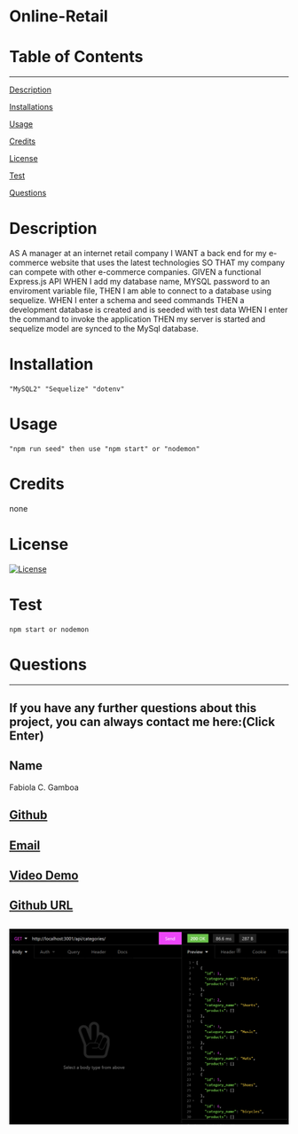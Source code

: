  
  # Online-Retail

  # Table of Contents
  _________________________________

[Description](#Description)

[Installations](#Installations)

[Usage](#Usage)

[Credits](#Credits)

[License](#License)

[Test](#Test)

[Questions](#Questions)
 

  # Description
   AS A manager at an internet retail company I WANT a back end for my e-commerce website that uses the latest technologies SO  THAT my company can compete with other e-commerce companies. GIVEN a functional Express.js API WHEN I add my database name, MYSQL password to an enviroment variable file, THEN I am able to connect to a database using sequelize. WHEN I enter a schema and seed commands THEN a development database is created and is seeded with test data WHEN I enter the command to invoke the application THEN my server is started and sequelize model are synced to the MySql database.

  # Installation
    "MySQL2" "Sequelize" "dotenv"

  # Usage
    "npm run seed" then use "npm start" or "nodemon"

  # Credits
  none

  # License
  [![License](https://img.shields.io/badge/License--blue.svg)](https://opensource.org/licenses/)
  
  # Test
    npm start or nodemon

  # Questions
  _________________________________

  ## If you have any further questions about this project, you can always contact me here:(Click Enter)

  ## Name
  Fabiola C. Gamboa

  ## [Github](https://github.com/Fabskickass)
  

  ## [Email](fabiscg79@gmail.com)

  ## [Video Demo](https://drive.google.com/file/d/1yycZKum0Byp9rmK1T61Cs3MyLPZmItM1/view)

  ## [Github URL](https://github.com/Fabskickass/online-retail)

  ## ![Image](images/insomnia-data-OR.png)

  
